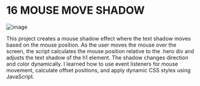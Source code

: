 # 16 MOUSE MOVE SHADOW

![image](https://github.com/user-attachments/assets/637d3074-e1e5-4f88-836e-288fb3a32967)

This project creates a mouse shadow effect where the text shadow moves based on the mouse position. As the user moves the mouse over the screen, the script calculates the mouse position relative to the .hero div and adjusts the text shadow of the h1 element. The shadow changes direction and color dynamically. I learned how to use event listeners for mouse movement, calculate offset positions, and apply dynamic CSS styles using JavaScript.
